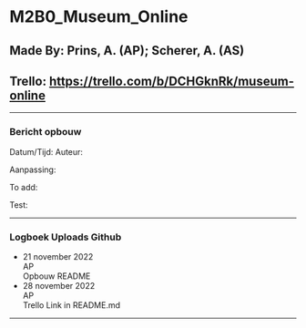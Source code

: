 # M2B0_Museum_Online

## Made By: Prins, A. (AP); Scherer, A. (AS)  

## Trello: https://trello.com/b/DCHGknRk/museum-online

---
### Bericht opbouw
Datum/Tijd:
Auteur:  

Aanpassing:  

To add:  

Test:  


---
### Logboek Uploads Github 

- 21 november 2022  
  AP  
  Opbouw README 
- 28 november 2022  
  AP  
  Trello Link in README.md  
---

